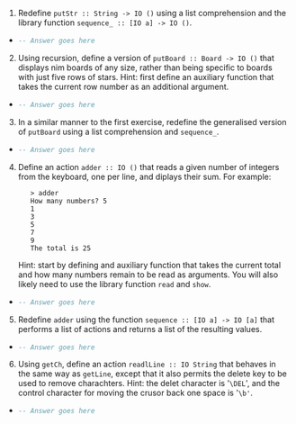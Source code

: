 1. Redefine `putStr :: String -> IO ()` using a list comprehension and the library function `sequence_ :: [IO a] -> IO ()`.

  * ```haskell
    -- Answer goes here
    ```

2. Using recursion, define a version of `putBoard :: Board -> IO ()` that displays nim boards of any size, rather than being specific to boards with just five rows of stars. Hint: first define an auxiliary function that takes the current row number as an additional argument.

  * ```haskell
    -- Answer goes here
    ```

3. In a similar manner to the first exercise, redefine the generalised version of `putBoard` using a list comprehension and `sequence_`.

  * ```haskell
    -- Answer goes here
    ```

4. Define an action `adder :: IO ()` that reads a given number of integers from the keyboard, one per line, and diplays their sum. For example:

          > adder
          How many numbers? 5
          1
          3
          5
          7
          9
          The total is 25

    Hint: start by defining and auxiliary function that takes the current total and how many numbers remain to be read as arguments. You will also likely need to use the library function `read` and `show`.


  * ```haskell
    -- Answer goes here
    ```

5. Redefine `adder` using the function `sequence :: [IO a] -> IO [a]` that performs a list of actions and returns a list of the resulting values.

  * ```haskell
    -- Answer goes here
    ```

6. Using `getCh`, define an action `readlLine :: IO String` that behaves in the same way as `getLine`, except that it also permits the delete key to be used to remove charachters. Hint: the delet character is '`\DEL`', and the control character for moving the crusor back one space is '`\b'`.

  * ```haskell
    -- Answer goes here
    ```

